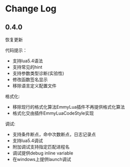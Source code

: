 # Change Log

## 0.4.0

恢复更新

代码提示：
* 支持lua5.4语法
* 支持常见的hint
* 支持参数类型诊断(实验性)
* 修改函数签名显示
* 移除语言定义配置文件

格式化:
* 移除现行的格式化算法EmmyLua插件不再提供格式化算法
* 格式化交由插件EmmyLuaCodeStyle实现

调试:
* 支持条件断点，命中次数断点，日志记录点
* 支持lua5.4调试
* 附加调试支持指定匹配进程名
* 调试提供debug inline variable 
* 在windows上提供launch调试

